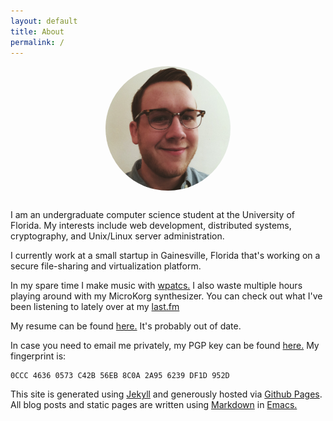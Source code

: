 ```yaml
---
layout: default
title: About
permalink: /
---
```

<div style="text-align:center">
  <img src="img/me.png" width="200" align="center" style="margin-bottom:30px; border-radius:200px">
</div>
I am an undergraduate computer science student at the University of Florida. My
interests include web development, distributed systems, cryptography, and
Unix/Linux server administration.

I currently work at a small startup in Gainesville, Florida that's working on a
secure file-sharing and virtualization platform.

In my spare time I make music with [wpatcs.](http://wpatcs.bandcamp.com) I also waste multiple hours playing
around with my MicroKorg synthesizer. You can check out what I've been listening
to lately over at my [last.fm](http://www.last.fm/user/xyzodiac)

My resume can be found
[here.](https://dl.dropboxusercontent.com/u/11061210/Resume.pdf) It's probably
out of date.

In case you need to email me privately, my PGP key can be found [here.](key.asc)
My fingerprint is:

```
0CCC 4636 0573 C42B 56EB 8C0A 2A95 6239 DF1D 952D
```

This site is generated using [Jekyll](http://jekyllrb.com/) and generously
hosted via [Github Pages](https://pages.github.com/). All blog posts and static pages are written using [Markdown](http://daringfireball.net/projects/markdown/) in [Emacs.](http://www.gnu.org/software/emacs/)
